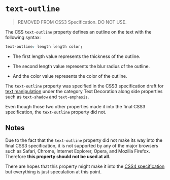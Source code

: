 # `text-outline`

> REMOVED FROM CSS3 Specification. DO NOT USE.

The CSS `text-outline` property defines an outline on the text with the following syntax:

```css
text-outline: length length color;
```

- The first length value represents the thickness of the outline.

- The second length value represents the blur radius of the outline.

- And the color value represents the color of the outline.

The `text-outline` property was specified in the CSS3 specification draft for [text manipulation](https://www.w3.org/TR/2007/WD-css3-text-20070306/#text-outline) under the category Text Decoration along side properties such as `text-shadow` and `text-emphasis`.

Even though those two other properties made it into the final CSS3 specification, the `text-outline` property did not.

## Notes

Due to the fact that the `text-outline` property did not make its way into the final CSS3 specification, it is not supported by any of the major browsers such as Safari, Chrome, Internet Explorer, Opera, and Mozilla Firefox. Therefore **this property should not be used at all**.

There are hopes that this property might make it into the [CSS4 specification](https://www.w3.org/Style/CSS/Tracker/products/35) but everything is just speculation at this point.
